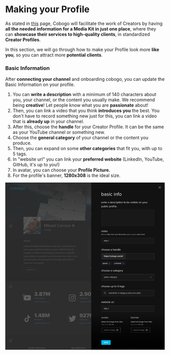 # Making your Profile

As stated in [this](../overview/how-it-works/creator-profiles.md) page, Cobogo will facilitate the work of Creators by having **all the needed information for a Media Kit in just one place**, where they can **showcase their services to high-quality clients**, in standardized **Creator Profiles**.

In this section, we will go through how to make your Profile look more **like you**, so you can attract more **potential clients**.

### Basic Information

After **connecting your channel** and onboarding cobogo, you can update the Basic Information on your profile.&#x20;

1. You can **write a description** with a minimum of 140 characters about you, your channel, or the content you usually make. We recommend being **creative**! Let people know what you are **passionate** about!
2. Then, you can link a video that you think **introduces you** the best. You don't have to record something new just for this, you can link a video that is **already up** in your channel.
3. After this, choose the **handle** for your Creator Profile. It can be the same as your YouTube channel or something new.
4. Choose the **general category** of your channel or the content you produce.
5. Then, you can expand on some **other categories** that fit you, with up to 5 tags.
6. In "website url" you can link your **preferred website** (LinkedIn, YouTube, GitHub, it's up to you!)
7. In avatar, you can choose your **Profile Picture.**
8. For the profile's banner, **1280x308** is the ideal size.

![](<../.gitbook/assets/Profile v3 - Modal - Basic Infos (1).png>)
